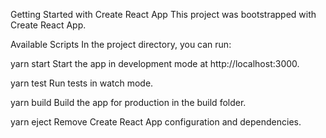 Getting Started with Create React App
This project was bootstrapped with Create React App.

Available Scripts
In the project directory, you can run:

yarn start
Start the app in development mode at http://localhost:3000.

yarn test
Run tests in watch mode.

yarn build
Build the app for production in the build folder.

yarn eject
Remove Create React App configuration and dependencies.


